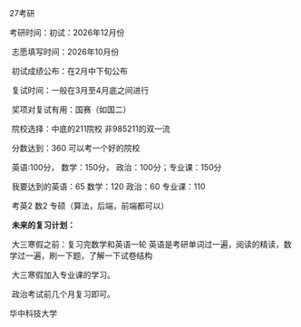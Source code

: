 27考研

考研时间：初试：2026年12月份

​			志愿填写时间：2026年10月份

​		初试成绩公布：在2月中下旬公布

​		复试时间：一般在3月至4月底之间进行

​		奖项对复试有用：国赛（如国二）

​		院校选择：中底的211院校 非985211的双一流

​		分数达到：360 可以考一个好的院校

​		英语:100分， 数学：150分， 政治：100分；专业课：150分

​		我要达到的英语：65 数学：120   政治：60  专业课：110

​		考英2 数2 专硕（算法，后端，前端都可以）

​		**未来的复习计划：**

​					大三寒假之前：复习完数学和英语一轮  英语是考研单词过一遍，阅读的精读，数学过一遍，刷一下题，了解一下试卷结构

​							大三寒假加入专业课的学习。

​							政治考试前几个月复习即可。





华中科技大学

​		

​		